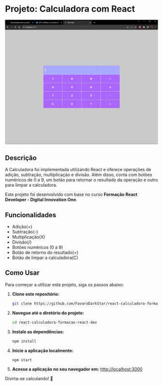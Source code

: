 # Projeto: Calculadora com React  
![Calculadora](./public/preview.png)

## Descrição

A Calculadora foi implementada utilizando React e oferece operações de adição, subtração, multiplicação e divisão. Além disso, conta com botões numéricos de 0 a 9, um botão para retornar o resultado da operação e outro para limpar a calculadora.

Este projeto foi desenvolvido com base no curso **Formação React Developer - Digital Innovation One**.

## Funcionalidades

- Adição(+)
- Subtração(-)
- Multiplicação(X)
- Divisão(/)
- Botões numéricos (0 a 9)
- Botão de retorno do resultado(=)
- Botão de limpar a calculadora(C)

## Como Usar

Para começar a utilizar este projeto, siga os passos abaixo:

1. **Clone este repositório:**
   ```bash
   git clone https://github.com/FavaroDarkStar/react-calculadora-formacao-react-dev.git   
   ```

2. **Navegue até o diretório do projeto:**
   ```bash
   cd react-calculadora-formacao-react-dev
   ```

3. **Instale as dependências:**
   ```bash
   npm install
   ```

4. **Inicie a aplicação localmente:**
   ```bash
   npm start
   ```

5. **Acesse a aplicação no seu navegador em:**
   [http://localhost:3000](http://localhost:3000)

Divirta-se calculando! 🧮

